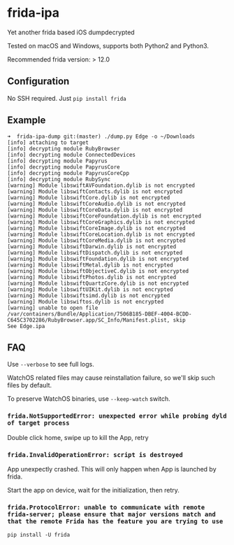 # frida-ipa

Yet another frida based iOS dumpdecrypted

Tested on macOS and Windows, supports both Python2 and Python3.

Recommended frida version: > 12.0

## Configuration

No SSH required. Just `pip install frida`

## Example

```
➜  frida-ipa-dump git:(master) ./dump.py Edge -o ~/Downloads
[info] attaching to target
[info] decrypting module RubyBrowser
[info] decrypting module ConnectedDevices
[info] decrypting module Papyrus
[info] decrypting module PapyrusCore
[info] decrypting module PapyrusCoreCpp
[info] decrypting module RubySync
[warning] Module libswiftAVFoundation.dylib is not encrypted
[warning] Module libswiftContacts.dylib is not encrypted
[warning] Module libswiftCore.dylib is not encrypted
[warning] Module libswiftCoreAudio.dylib is not encrypted
[warning] Module libswiftCoreData.dylib is not encrypted
[warning] Module libswiftCoreFoundation.dylib is not encrypted
[warning] Module libswiftCoreGraphics.dylib is not encrypted
[warning] Module libswiftCoreImage.dylib is not encrypted
[warning] Module libswiftCoreLocation.dylib is not encrypted
[warning] Module libswiftCoreMedia.dylib is not encrypted
[warning] Module libswiftDarwin.dylib is not encrypted
[warning] Module libswiftDispatch.dylib is not encrypted
[warning] Module libswiftFoundation.dylib is not encrypted
[warning] Module libswiftMetal.dylib is not encrypted
[warning] Module libswiftObjectiveC.dylib is not encrypted
[warning] Module libswiftPhotos.dylib is not encrypted
[warning] Module libswiftQuartzCore.dylib is not encrypted
[warning] Module libswiftUIKit.dylib is not encrypted
[warning] Module libswiftsimd.dylib is not encrypted
[warning] Module libswiftos.dylib is not encrypted
[warning] unable to open file /var/containers/Bundle/Application/7506B185-DBEF-4004-BCDD-C645C3702286/RubyBrowser.app/SC_Info/Manifest.plist, skip
See Edge.ipa
```

## FAQ

Use `--verbose` to see full logs.

WatchOS related files may cause reinstallation failure, so we'll skip such files by default.

To preserve WatchOS binaries, use `--keep-watch` switch.

### `frida.NotSupportedError: unexpected error while probing dyld of target process`

Double click home, swipe up to kill the App, retry

### `frida.InvalidOperationError: script is destroyed`

App unexpectly crashed. This will only happen when App is launched by frida.

Start the app on device, wait for the initialization, then retry.

### `frida.ProtocolError: unable to communicate with remote frida-server; please ensure that major versions match and that the remote Frida has the feature you are trying to use`

`pip install -U frida`